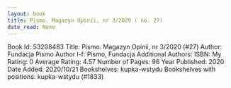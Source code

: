```yaml
---
layout: book
title: Pismo. Magazyn Opinii, nr 3/2020 ( no. 27)
date_read: None
---
```


Book Id: 53208483
Title: Pismo. Magazyn Opinii, nr 3/2020 (#27)
Author: Fundacja Pismo
Author l-f: Pismo, Fundacja
Additional Authors: 
ISBN: 
My Rating: 0
Average Rating: 4.57
Number of Pages: 96
Year Published: 2020
Date Added: 2020/10/21
Bookshelves: kupka-wstydu
Bookshelves with positions: kupka-wstydu (#1833)

